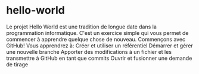 # hello-world
Le projet Hello World est une tradition de longue date dans la programmation informatique. C'est un exercice simple qui vous permet de commencer à apprendre quelque chose de nouveau. Commençons avec GitHub!  Vous apprendrez à:  Créer et utiliser un référentiel Démarrer et gérer une nouvelle branche Apporter des modifications à un fichier et les transmettre à GitHub en tant que commits Ouvrir et fusionner une demande de tirage

